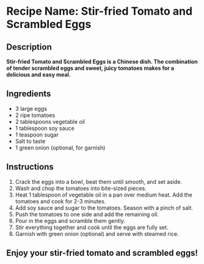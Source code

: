 # Recipe Name: Stir-fried Tomato and Scrambled Eggs
<!-- H1 title -->
## Description
<!-- ## means h2 title -->
**Stir-fried Tomato and Scrambled Eggs is a Chinese dish. The combination of tender scrambled eggs and sweet, juicy tomatoes makes for a delicious and easy meal.**

## Ingredients
<!-- unordered list -->
- 3 large eggs
- 2 ripe tomatoes
- 2 tablespoons vegetable oil
- 1 tablespoon soy sauce
- 1 teaspoon sugar
- Salt to taste
- 1 green onion (optional, for garnish)

## Instructions
<!-- ordered list -->
1. Crack the eggs into a bowl, beat them until smooth, and set aside.
2. Wash and chop the tomatoes into bite-sized pieces.
3. Heat 1 tablespoon of vegetable oil in a pan over medium heat. Add the tomatoes and cook for 2-3 minutes.
4. Add soy sauce and sugar to the tomatoes. Season with a pinch of salt.
5. Push the tomatoes to one side and add the remaining oil.
6. Pour in the eggs and scramble them gently.
7. Stir everything together and cook until the eggs are fully set.
8. Garnish with green onion (optional) and serve with steamed rice.

## Enjoy your stir-fried tomato and scrambled eggs!

